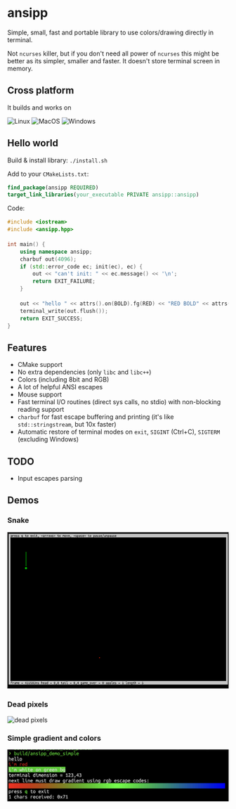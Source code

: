 # ansipp

Simple, small, fast and portable library to use colors/drawing directly in terminal.

Not `ncurses` killer, but if you don't need all power of `ncurses` this might be better as its simpler, smaller and faster.
It doesn't store terminal screen in memory.

## Cross platform

It builds and works on 

![Linux](https://github.com/acc15/ansipp/actions/workflows/linux.yml/badge.svg)
![MacOS](https://github.com/acc15/ansipp/actions/workflows/macos.yml/badge.svg)
![Windows](https://github.com/acc15/ansipp/actions/workflows/windows.yml/badge.svg)

## Hello world

Build & install library: `./install.sh`

Add to your `CMakeLists.txt`:

```cmake
find_package(ansipp REQUIRED)
target_link_libraries(your_executable PRIVATE ansipp::ansipp)
```

Code:

```c++
#include <iostream>
#include <ansipp.hpp>

int main() {
    using namespace ansipp;
    charbuf out(4096);
    if (std::error_code ec; init(ec), ec) {
        out << "can't init: " << ec.message() << '\n';
        return EXIT_FAILURE;
    }

    out << "hello " << attrs().on(BOLD).fg(RED) << "RED BOLD" << attrs() << " text\n";
    terminal_write(out.flush());
    return EXIT_SUCCESS;
}
```

## Features

* CMake support
* No extra dependencies (only `libc` and `libc++`)
* Colors (including 8bit and RGB)
* A lot of helpful ANSI escapes
* Mouse support
* Fast terminal I/O routines (direct sys calls, no stdio) with non-blocking reading support
* `charbuf` for fast escape buffering and printing (it's like `std::stringstream`, but 10x faster)
* Automatic restore of terminal modes on `exit`, `SIGINT` (Ctrl+C), `SIGTERM` (excluding Windows)

## TODO

* Input escapes parsing

## Demos

### Snake

![snake](images/ansipp_demo_snake.gif)

### Dead pixels

![dead pixels](images/ansipp_demo_dead_pixels.gif)

### Simple gradient and colors

![simple](images/ansipp_demo_simple.png)

